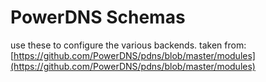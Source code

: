 # PowerDNS Schemas

use these to configure the various backends. taken from: [https://github.com/PowerDNS/pdns/blob/master/modules](https://github.com/PowerDNS/pdns/blob/master/modules)
